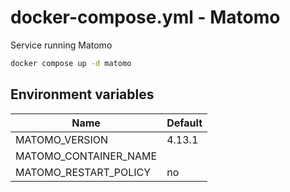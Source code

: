 # docker-compose.yml - Matomo

Service running Matomo

```bash
docker compose up -d matomo
```

## Environment variables

| **Name**                 | **Default** |
| ------------------------ | ----------- |
| MATOMO_VERSION           | 4.13.1      |
| MATOMO_CONTAINER_NAME    |             |
| MATOMO_RESTART_POLICY    | no          |
